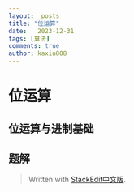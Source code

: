 ```yaml
---
layout: _posts
title: "位运算"
date:   2023-12-31
tags: [算法]
comments: true
author: kaxiu808  
--- 
```

# 位运算


## 位运算与进制基础

## 题解






> Written with [StackEdit中文版](https://stackedit.cn/).
<!--stackedit_data:
eyJoaXN0b3J5IjpbLTYwMTY1ODE2NCwtNjE5MzQzNzM0XX0=
-->